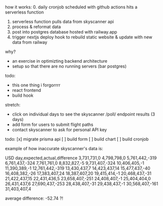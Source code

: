how it works:
0. daily cronjob scheduled with github actions hits a serverless function
1. serverless function pulls data from skyscanner api
2. process & reformat data
3. post into postgres database hosted with railway.app
4. trigger nextjs deploy hook to rebuild static website & update with new data from railway

why?
- an exercise in optimizting backend architecture
- setup so that there are no running servers (bar postgres)


todo:
- this one thing i forgorrrr
- react frontend
- build hook

stretch:
- click on individual days to see the skyscanner /poll/ endpoint results (3 days)
- add form for users to submit flight paths
- contact skyscanner to ask for personal API key


todo:
[x] migrate prisma api
[ ] build form
[ ] build chart
[ ] build cronjob


example of how inaccurate skyscanner's data is:

USD
day,expected,actual,difference
3,731,731,0
4,798,798,0
5,761,442,-319
6,761,437,-324
7,761,761,0
8,832,827,-5
9,731,407,-324
10,406,405,-1
11,390,389,-1
12,761,442,-319
13,430,437,7
14,423,437,14
15,477,437,-40
16,408,382,-26
17,383,407,24
18,387,407,20
19,415,414,-1
20,468,437,-31
21,422,437,15
22,431,436,5
23,658,407,-251
24,408,407,-1
25,404,404,0
26,431,437,6
27,690,437,-253
28,438,407,-31
29,438,437,-1
30,568,407,-161
31,403,407,4

average difference: -52.74 ?!
